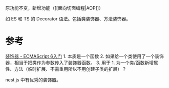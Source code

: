 原功能不变，新增功能（[[面向切面编程|AOP]]）

如 ES 和 TS 的 Decorator 语法。包括类装饰器、方法装饰器。


# 参考
[装饰器 - ECMAScript 6入门](https://es6.ruanyifeng.com/#docs/decorator) 
	1. 本质是一个函数
	2. 如果给一个类使用了一个装饰器，相当于把类作为参数传入了装饰器函数。
	3. 用于
		1. 为一个类/函数新增属性、方法（临时扩展、不需重用所以不用创建子类的扩展）？

nest.js 中有优秀的装饰器。